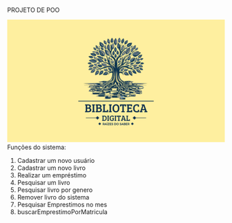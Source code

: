 PROJETO DE POO

<img src="./imgs/biblioteca.png">
Funções do sistema: 

1. Cadastrar um novo usuário
2. Cadastrar um novo livro
3. Realizar um empréstimo
4. Pesquisar um livro
5. Pesquisar livro por genero
6. Remover livro do sistema
7. Pesquisar Emprestimos no mes
8. buscarEmprestimoPorMatricula